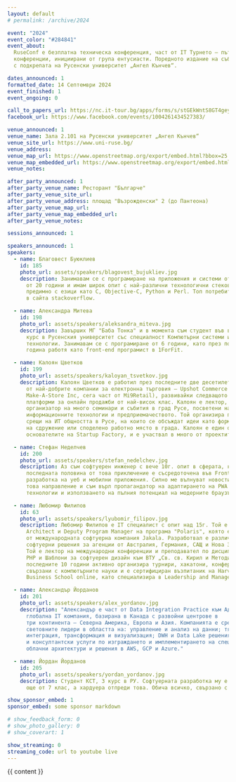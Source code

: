 ```yaml
---
layout: default
# permalink: /archive/2024

event: "2024"
event_color: "#284841"
event_about:
  RuseConf е безплатна техническа конференция, част от IT Турнето – пътуващи из България
  конференции, инициирани от група ентусиасти. Поредното издание на събитието се организира
  с подкрепата на Русенски университет „Ангел Кънчев“.

dates_announced: 1
formatted_date: 14 Септември 2024
event_finished: 1
event_ongoing: 0

call_to_papers_url: https://nc.it-tour.bg/apps/forms/s/stGEkWntS8GT4geydtAwG5Fb
facebook_url: https://www.facebook.com/events/1004261434527383/

venue_announced: 1
venue_name: Зала 2.101 на Русенски университет „Ангел Кънчев“
venue_site_url: https://www.uni-ruse.bg/
venue_address:
venue_map_url: https://www.openstreetmap.org/export/embed.html?bbox=25.967790484428406%2C43.85256793116109%2C25.975606441497803%2C43.85754637394966&amp;layer=mapnik&amp;marker=43.85505720450864%2C25.971698462963104
venue_map_embedded_url: https://www.openstreetmap.org/export/embed.html?bbox=25.967790484428406%2C43.85256793116109%2C25.975606441497803%2C43.85754637394966&amp;layer=mapnik&amp;marker=43.85505720450864%2C25.971698462963104
venue_notes:

after_party_announced: 1
after_party_venue_name: Ресторант "Българче"
after_party_venue_site_url:
after_party_venue_address: площад "Възрожденски" 2 (до Пантеона)
after_party_venue_map_url:
after_party_venue_map_embedded_url:
after_party_venue_notes:

sessions_announced: 1

speakers_announced: 1
speakers:
  - name: Благовест Буюклиев
    id: 185
    photo_url: assets/speakers/blagovest_bujukliev.jpg
    description: Занимавам се с програмиране на приложения и системи от повече
      от 20 години и имам широк опит с най-различни технологични стекове и
      предимно с езици като C, Objective-C, Python и Perl. Топ потребител от Русе
      в сайта stackoverflow.

  - name: Александра Митева
    id: 198
    photo_url: assets/speakers/aleksandra_miteva.jpg
    description: Завърших МГ "Баба Тонка" и в момента съм студент във втори
      курс в Русенския университет със специалност Компютърни системи и
      технологии. Занимавам се с програмиране от 6 години, като през последната
      година работя като front-end програмист в 1ForFit.

  - name: Калоян Цветков
    id: 199
    photo_url: assets/speakers/kaloyan_tsvetkov.jpg
    description: Калоян Цветков е работил през последните две десетилетия в една
      от най-добрите компании за електронна търговия – Upshot Commerce (преди
      Make-A-Store Inc, сега част от Mi9Retail), развивайки следващото поколение
      платформи за онлайн продажби от най-висок клас. Калоян е лектор, спонсор и
      организатор на много семинари и събития в град Русе, посветени на
      информационните технологии и предприемачеството. Той организира първите
      срещи на ИТ общността в Русе, на които се обсъждат идеи като формирането
      на сдружение или споделено работно място в града. Калоян е един от
      основателите на Startup Factory, и е участвал в много от проектите и идеите на сдружението.

  - name: Стефан Неделчев
    id: 200
    photo_url: assets/speakers/stefan_nedelchev.jpg
    description: Аз съм софтуерен инженер с вече 10г. опит в сферата, като
      последната половина от това приключение е съсредоточена във Front-end
      разработка на уеб и мобилни приложения. Силно ме вълнуват новостите в
      това направление и съм върл пропагандатор на адаптирането на PWA
      технологии и използването на пълния потенциал на модерните браузъри.

  - name: Любомир Филипов
    id: 63
    photo_url: assets/speakers/lyubomir_filipov.jpg
    description: Любомир Филипов e IT специалист с опит над 15г. Той е Group
      Architect и Deputy Program Manager на програма "Polaris", която е част
      от международната софтуерна компания Jakala. Разработвал е различни
      софтуерни решения за агенции от Австралия, Германия, САЩ и Нова Зеландия.
      Той е лектор на международни конференции и преподавател по дисциплините
      PHP и Шаблони за софтуерен дизайн към ВТУ „Св. св. Кирил и Методий“. През
      последните 10 години активно организира турнири, хакатони, конференции,
      свързани с компютърните науки и е сертифициран възпитаник на Harvard
      Business School online, като специализира в Leadership and Management.

  - name: Александър Йорданов
    id: 201
    photo_url: assets/speakers/alex_yordanov.jpg
    description: "Александър е част от Data Integration Practice към Адастра -
      глобална IT компания, базирана в Канада с развойни центрове в
      три континента – Северна Америка, Европа и Азия. Компанията е сред
      световните лидери в областта на: управление и анализ на данни; тяхната
      интеграция, трансформация и визуализация; DWH и Data Lake решения, както
      и консултантски услуги по изграждането и имплементирането на специфични
      облачни архитектури и решения в AWS, GCP и Azure."

  - name: Йордан Йорданов
    id: 205
    photo_url: assets/speakers/yordan_yordanov.jpg
    description: Студент КСТ, 3 курс в РУ. Софтуерната разработка му е страст
      още от 7 клас, а хардуера отпреди това. Обича всичко, свързано с технологиите.

show_sponsor_embed: 1
sponsor_embed: some sponsor markdown

# show_feedback_form: 0
# show_photo_gallery: 0
# show_coverart: 1

show_streaming: 0
streaming_code: url to youtube live
---
```


{{ content }}
